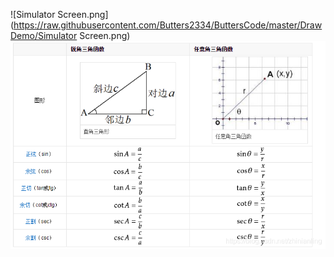 ![Simulator Screen.png](https://raw.githubusercontent.com/Butters2334/ButtersCode/master/DrawDemo/Simulator Screen.png)
![cos.png](https://raw.githubusercontent.com/Butters2334/ButtersCode/master/DrawDemo/cos.png)



